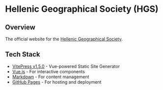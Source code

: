 # Hellenic Geographical Society (HGS)

## Overview
The official website for the [Hellenic Geographical Society](https://hgs-web.github.io/HGS/).

## Tech Stack
- [VitePress v1.5.0](https://vitepress.dev/) - Vue-powered Static Site Generator
- [Vue.js](https://vuejs.org/) - For interactive components
- [Markdown](https://daringfireball.net/projects/markdown/) - For content management
- [GitHub Pages](https://pages.github.com/) - For hosting and deployment
